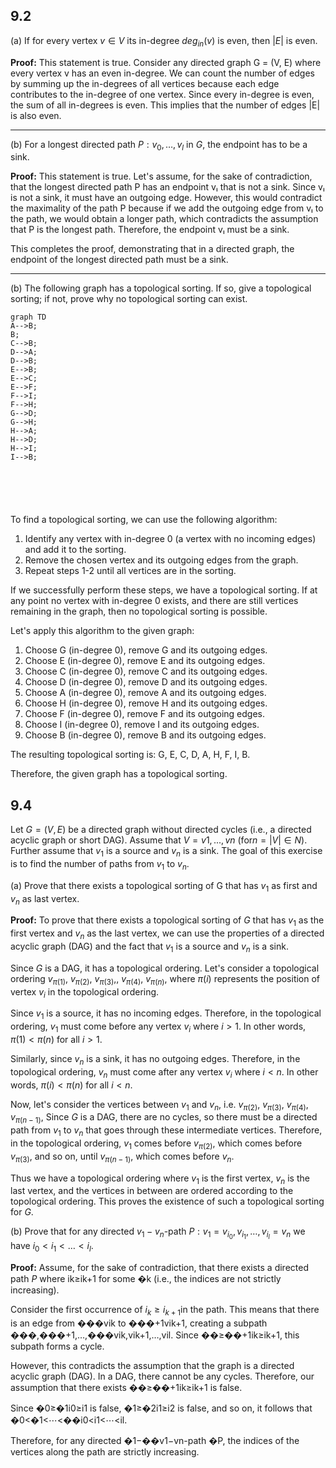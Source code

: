 


## 9.2

(a) If for every vertex $v \in V$ its in-degree $deg_{in}(v)$ is even, then $|E|$ is even.

**Proof:**
This statement is true. Consider any directed graph G = (V, E) where every vertex v has an even in-degree. We can count the number of edges by summing up the in-degrees of all vertices because each edge contributes to the in-degree of one vertex. Since every in-degree is even, the sum of all in-degrees is even. This implies that the number of edges |E| is also even.

___

(b) For a longest directed path $P : v_0, \dots , v_l$ in $G$, the endpoint has to be a sink.

**Proof:**
This statement is true. Let's assume, for the sake of contradiction, that the longest directed path P has an endpoint vₗ that is not a sink. Since vₗ is not a sink, it must have an outgoing edge. However, this would contradict the maximality of the path P because if we add the outgoing edge from vₗ to the path, we would obtain a longer path, which contradicts the assumption that P is the longest path. Therefore, the endpoint vₗ must be a sink.

This completes the proof, demonstrating that in a directed graph, the endpoint of the longest directed path must be a sink.

___

(b) The following graph has a topological sorting. If so, give a topological sorting; if not, prove why no topological sorting can exist.

```mermaid
graph TD
A-->B;
B;
C-->B;
D-->A;
D-->B;
E-->B;
E-->C;
E-->F;
F-->I;
F-->H;
G-->D;
G-->H;
H-->A;
H-->D;
H-->I;
I-->B;






```


To find a topological sorting, we can use the following algorithm:

1. Identify any vertex with in-degree 0 (a vertex with no incoming edges) and add it to the sorting.
2. Remove the chosen vertex and its outgoing edges from the graph.
3. Repeat steps 1-2 until all vertices are in the sorting.

If we successfully perform these steps, we have a topological sorting. If at any point no vertex with in-degree 0 exists, and there are still vertices remaining in the graph, then no topological sorting is possible.

Let's apply this algorithm to the given graph:

1. Choose G (in-degree 0), remove G and its outgoing edges.
2. Choose E (in-degree 0), remove E and its outgoing edges.
3. Choose C (in-degree 0), remove C and its outgoing edges.
4. Choose D (in-degree 0), remove D and its outgoing edges.
5. Choose A (in-degree 0), remove A and its outgoing edges.
6. Choose H (in-degree 0), remove H and its outgoing edges.
7. Choose F (in-degree 0), remove F and its outgoing edges.
8. Choose I (in-degree 0), remove I and its outgoing edges.
9. Choose B (in-degree 0), remove B and its outgoing edges.

The resulting topological sorting is: G, E, C, D, A, H, F, I, B.

Therefore, the given graph has a topological sorting.




## 9.4

Let $G = (V, E)$ be a directed graph without directed cycles (i.e., a directed acyclic graph or short DAG). Assume that $V = {v1, . . . , vn}$ $(\text{for} n = |V | \in N)$. Further assume that $v_1$ is a source and $v_n$ is a sink. The goal of this exercise is to find the number of paths from $v_1$ to $v_n$.

(a) Prove that there exists a topological sorting of G that has $v_1$ as first and $v_n$ as last vertex.

**Proof:**
To prove that there exists a topological sorting of $G$ that has $v_1$​ as the first vertex and $v_n$​ as the last vertex, we can use the properties of a directed acyclic graph (DAG) and the fact that $v_1$​ is a source and $v_n$​ is a sink.

Since $G$ is a DAG, it has a topological ordering. Let's consider a topological ordering $v_{\pi(1)},\ v_{\pi(2)},\ v_{\pi(3)},,\ v_{\pi(4)},\ v_{\pi(n)}$, where $\pi(i)$ represents the position of vertex $v_i$​ in the topological ordering.

Since $v_{1}$ is a source, it has no incoming edges. Therefore, in the topological ordering, $v_{1}$  must come before any vertex $v_{i}$ ​where $i>1$. In other words, $\pi(1)<\pi(n)$ for all $i>1$.

Similarly, since $v_n$​ is a sink, it has no outgoing edges. Therefore, in the topological ordering, $v_n$​ must come after any vertex $v_i$​ where $i<n$. In other words, $\pi(i)<\pi(n)$ for all $i<n$.

Now, let's consider the vertices between $v_1$ and $v_n$, i.e. $v_{\pi(2)},\ v_{\pi(3)},\ v_{\pi(4)}, v_{\pi(n-1)},$ Since $G$ is a DAG, there are no cycles, so there must be a directed path from $v_1$ to $v_n$ that goes through these intermediate vertices. Therefore, in the topological ordering, $v_1$ comes before $v_{\pi(2)}$, which comes before $v_{\pi(3)}$, and so on, until $v_{\pi(n-1)}$, which comes before $v_{n}$.

Thus we have a topological ordering where $v_1$​ is the first vertex, $v_n$​ is the last vertex, and the vertices in between are ordered according to the topological ordering. This proves the existence of such a topological sorting for $G$.



(b) Prove that for any directed $v_1-v_n$-path $P : v_1 = v_{i_0} , v_{i_1} , \dots , v_{i_l} = v_n$ we have $i_0 < i_1 < \dots < i_l$.


**Proof:**
Assume, for the sake of contradiction, that there exists a directed path $P$ where ik​≥ik+1​ for some �k (i.e., the indices are not strictly increasing).

Consider the first occurrence of $i_k​\geq i_{k+1}$​ in the path. This means that there is an edge from ���vik​​ to ���+1vik+1​​, creating a subpath ���,���+1,…,���vik​​,vik+1​​,…,vil​​. Since ��≥��+1ik​≥ik+1​, this subpath forms a cycle.

However, this contradicts the assumption that the graph is a directed acyclic graph (DAG). In a DAG, there cannot be any cycles. Therefore, our assumption that there exists ��≥��+1ik​≥ik+1​ is false.

Since �0≥�1i0​≥i1​ is false, �1≥�2i1​≥i2​ is false, and so on, it follows that �0<�1<⋯<��i0​<i1​<⋯<il​.

Therefore, for any directed �1−��v1​−vn​-path �P, the indices of the vertices along the path are strictly increasing.